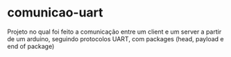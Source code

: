 # comunicao-uart
Projeto no qual foi feito a comunicação entre um client e um server a partir de um arduino, seguindo protocolos UART, com packages (head, payload e end of package)
